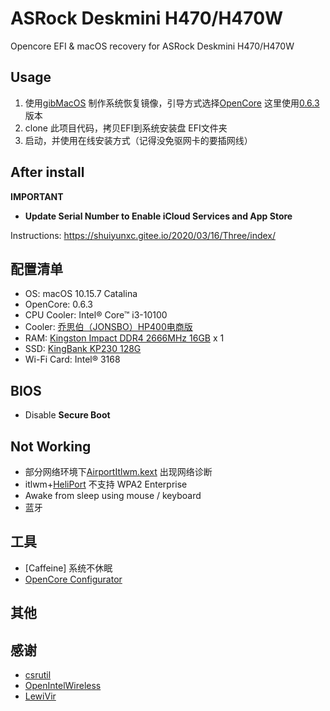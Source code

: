 # ASRock Deskmini H470/H470W

Opencore EFI &amp; macOS recovery for ASRock Deskmini H470/H470W

## Usage

1. 使用[gibMacOS](https://github.com/corpnewt/gibMacOS) 制作系统恢复镜像，引导方式选择[OpenCore](https://dortania.github.io/OpenCore-Install-Guide/) 这里使用[0.6.3](https://github.com/acidanthera/OpenCorePkg/releases/tag/0.6.3) 版本
1. clone 此项目代码，拷贝EFI到系统安装盘 EFI文件夹
1. 启动，并使用在线安装方式（记得没免驱网卡的要插网线）

## After install

**IMPORTANT**

- **Update Serial Number to Enable iCloud Services and App Store**

Instructions: https://shuiyunxc.gitee.io/2020/03/16/Three/index/

## 配置清单

- OS: macOS 10.15.7 Catalina
- OpenCore: 0.6.3
- CPU Cooler: Intel® Core™ i3-10100
- Cooler: [乔思伯（JONSBO）HP400电商版](https://market.m.taobao.com/app/idleFish-F2e/widle-taobao-rax/page-detail?id=635049968042)
- RAM: [Kingston Impact DDR4 2666MHz 16GB](https://item.jd.com/67046879906.html#crumb-wrap) x 1
- SSD: [KingBank KP230 128G](https://item.jd.com/100006331038.html#crumb-wrap)
- Wi-Fi Card: Intel® 3168

## BIOS

- Disable **Secure Boot**

## Not Working

- 部分网络环境下[AirportItlwm.kext](https://openintelwireless.github.io/itlwm/) 出现网络诊断
- itlwm+[HeliPort](https://github.com/OpenIntelWireless/HeliPort) 不支持 WPA2 Enterprise
- Awake from sleep using mouse / keyboard
- 蓝牙

## 工具

- [Caffeine] 系统不休眠
- [OpenCore Configurator](http://www.macoshome.com/hackintosh/htools/2100.html)


## 其他

## 感谢

- [csrutil](https://github.com/csrutil)
- [OpenIntelWireless](https://github.com/OpenIntelWireless)
- [LewiVir](https://github.com/LewiVir/)
